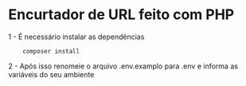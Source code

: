 # Encurtador de URL feito com PHP

1 - É necessário instalar as dependências
    
```shell
    composer install
```

2 - Após isso renomeie o arquivo .env.examplo para .env e informa as variáveis do seu ambiente